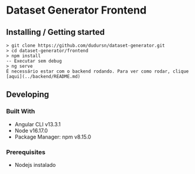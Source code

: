# Dataset Generator Frontend

## Installing / Getting started
    > git clone https://github.com/dudursn/dataset-generator.git
    > cd dataset-generator/frontend
    > npm install
    -- Executar sem debug
    > ng serve
    É necessário estar com o backend rodando. Para ver como rodar, clique [aqui](../backend/README.md)

## Developing

### Built With
- Angular CLI  v13.3.1
- Node v16.17.0
- Package Manager: npm v8.15.0

### Prerequisites
- Nodejs instalado
